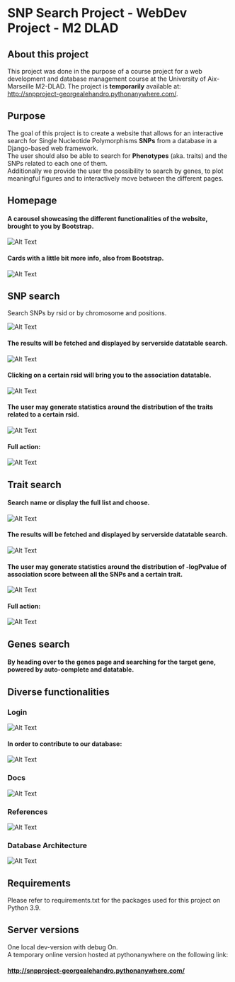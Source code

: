# SNP Search Project - WebDev Project - M2 DLAD

## About this project 

This project was done in the purpose of a course project for a web development and database management course at the University of Aix-Marseille M2-DLAD. 
The project is **temporarily** available at: http://snpproject-georgealehandro.pythonanywhere.com/.
## Purpose
The goal of this project is to create a website that allows for an interactive search for Single Nucleotide Polymorphisms **SNPs** from a database in a Django-based web framework.  
The user should also be able to search for **Phenotypes** (aka. traits) and the SNPs related to each one of them.  
Additionally we provide the user the possibility to search by genes, to plot meaningful figures and to interactively move between the different pages.  
## Homepage
#### A carousel showcasing the different functionalities of the website, brought to you by Bootstrap.  

![Alt Text](https://github.com/GeorgeAlehandro/snpProject/blob/master/screenshots/homepage1.PNG)

#### Cards with a little bit more info, also from Bootstrap.

![Alt Text](https://github.com/GeorgeAlehandro/snpProject/blob/master/screenshots/homepag2.PNG)

##  SNP search
Search SNPs by rsid or by chromosome and positions.


![Alt Text](https://github.com/GeorgeAlehandro/snpProject/blob/master/screenshots/snp_search.PNG)

#### The results will be fetched and displayed by serverside datatable search.  


![Alt Text](https://github.com/GeorgeAlehandro/snpProject/blob/master/screenshots/snp_datatable1.png)

#### Clicking on a certain rsid will bring you to the association datatable.  


![Alt Text](https://github.com/GeorgeAlehandro/snpProject/blob/master/screenshots/snp_datatable2.png)

#### The user may generate statistics around the distribution of the traits related to a certain rsid.


![Alt Text](https://github.com/GeorgeAlehandro/snpProject/blob/master/screenshots/snp_stats.PNG)

#### Full action:

![Alt Text](https://github.com/GeorgeAlehandro/snpProject/blob/master/gif/snp_stats.gif)

##  Trait search
#### Search name or display the full list and choose.


![Alt Text](https://github.com/GeorgeAlehandro/snpProject/blob/master/screenshots/traits_table.PNG)

#### The results will be fetched and displayed by serverside datatable search.  


![Alt Text](https://github.com/GeorgeAlehandro/snpProject/blob/master/screenshots/traits_datatable.PNG)
  

#### The user may generate statistics around the distribution of -logPvalue of association score between all the SNPs and a certain trait.  


![Alt Text](https://github.com/GeorgeAlehandro/snpProject/blob/master/screenshots/traits_stats.PNG)

#### Full action:

![Alt Text](https://github.com/GeorgeAlehandro/snpProject/blob/master/gif/disease_stats.gif)

## Genes search
#### By heading over to the **genes** page and searching for the target gene, powered by auto-complete and datatable.

## Diverse functionalities
### Login
![Alt Text](https://github.com/GeorgeAlehandro/snpProject/blob/master/screenshots/login.PNG)
#### In order to contribute to our database:
![Alt Text](https://github.com/GeorgeAlehandro/snpProject/blob/master/screenshots/contribute.PNG)
### Docs
![Alt Text](https://github.com/GeorgeAlehandro/snpProject/blob/master/screenshots/docs.PNG)
### References
![Alt Text](https://github.com/GeorgeAlehandro/snpProject/blob/master/screenshots/references.PNG)


### Database Architecture

![Alt Text](https://github.com/GeorgeAlehandro/snpProject/blob/master/screenshots/db.png)
## Requirements
Please refer to requirements.txt for the packages used for this project on Python 3.9.
## Server versions
One local dev-version with debug On.  
A temporary online version hosted at pythonanywhere on the following link:  
#### http://snpproject-georgealehandro.pythonanywhere.com/
